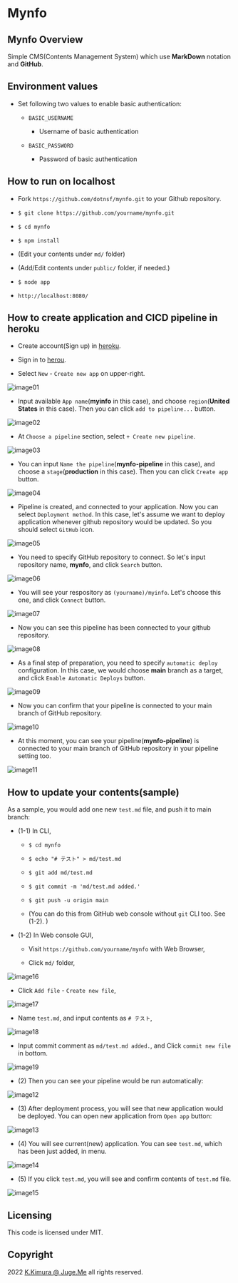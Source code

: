 # Mynfo


## Mynfo Overview

Simple CMS(Contents Management System) which use **MarkDown** notation and **GitHub**.


## Environment values

- Set following two values to enable basic authentication:

  - `BASIC_USERNAME`

    - Username of basic authentication

  - `BASIC_PASSWORD`

    - Password of basic authentication


## How to run on localhost

- Fork `https://github.com/dotnsf/mynfo.git` to your Github repository.

- `$ git clone https://github.com/yourname/mynfo.git`

- `$ cd mynfo`

- `$ npm install`

- (Edit your contents under `md/` folder)

- (Add/Edit contents under `public/` folder, if needed.)

- `$ node app`

- `http://localhost:8080/`


## How to create application and CICD pipeline in heroku

- Create account(Sign up) in [heroku](https://www.heroku.com/).

- Sign in to [herou](https://www.heroku.com/).

- Select `New` - `Create new app` on upper-right.

![image01](//mynfo.herokuapp.com/img/system01.png)

- Input available `App name`(**myinfo** in this case), and choose `region`(**United States** in this case). Then you can click `add to pipeline...` button.

![image02](//mynfo.herokuapp.com/img/system02.png)

- At `Choose a pipeline` section, select `+ Create new pipeline`.

![image03](//mynfo.herokuapp.com/img/system03.png)

- You can input `Name the pipeline`(**mynfo-pipeline** in this case), and choose a `stage`(**production** in this case). Then you can click `Create app` button.

![image04](//mynfo.herokuapp.com/img/system04.png)

- Pipeline is created, and connected to your application. Now you can select `Deployment method`. In this case, let's assume we want to deploy application whenever github repository would be updated. So you should select `GitHub` icon.

![image05](//mynfo.herokuapp.com/img/system05.png)

- You need to specify GitHub repository to connect. So let's input repository name, **mynfo**, and click `Search` button.

![image06](//mynfo.herokuapp.com/img/system06.png)

- You will see your respository as `(yourname)/myinfo`. Let's choose this one, and click `Connect` button.

![image07](//mynfo.herokuapp.com/img/system07.png)

- Now you can see this pipeline has been connected to your github repository.

![image08](//mynfo.herokuapp.com/img/system08.png)

- As a final step of preparation, you need to specify `automatic deploy` configuration. In this case, we would choose **main** branch as a target, and click `Enable Automatic Deploys` button.

![image09](//mynfo.herokuapp.com/img/system09.png)

- Now you can confirm that your pipeline is connected to your main branch of GitHub repository.

![image10](//mynfo.herokuapp.com/img/system10.png)

- At this moment, you can see your pipeline(**mynfo-pipeline**) is connected to your main branch of GitHub repository in your pipeline setting too.

![image11](//mynfo.herokuapp.com/img/system11.png)


## How to update your contents(sample)

As a sample, you would add one new `test.md` file, and push it to main branch:

- (1-1) In CLI,

  - `$ cd mynfo`

  - `$ echo "# テスト" > md/test.md`

  - `$ git add md/test.md`

  - `$ git commit -m 'md/test.md added.'`

  - `$ git push -u origin main`

  - (You can do this from GitHub web console without `git` CLI too. See (1-2). )

- (1-2) In Web console GUI,

  - Visit `https://github.com/yourname/mynfo` with Web Browser,

  - Click `md/` folder,

![image16](//mynfo.herokuapp.com/img/system16.png)

  - Click `Add file` - `Create new file`,

![image17](//mynfo.herokuapp.com/img/system17.png)

  - Name `test.md`, and input contents as `# テスト`,

![image18](//mynfo.herokuapp.com/img/system18.png)

  - Input commit comment as `md/test.md added.`, and Click `commit new file` in bottom.

![image19](//mynfo.herokuapp.com/img/system19.png)

- (2) Then you can see your pipeline would be run automatically:

![image12](//mynfo.herokuapp.com/img/system12.png)

- (3) After deployment process, you will see that new application would be deployed. You can open new application from `Open app` button:

![image13](//mynfo.herokuapp.com/img/system13.png)

- (4) You will see current(new) application. You can see `test.md`, which has been just added, in menu.

![image14](//mynfo.herokuapp.com/img/system14.png)

- (5) If you click `test.md`, you will see and confirm contents of `test.md` file.

![image15](//mynfo.herokuapp.com/img/system15.png)


## Licensing

This code is licensed under MIT.


## Copyright

2022  [K.Kimura @ Juge.Me](https://github.com/dotnsf) all rights reserved.
